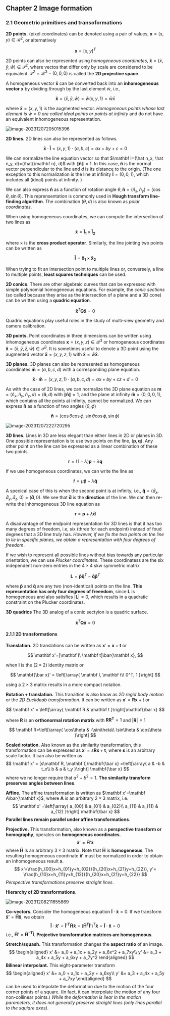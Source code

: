 ## Chapter 2 Image formation

###  2.1 Geometric primitives and transoformations

**2D points.** (pixel coordinates) can be denoted using a pair of values, $\mathbf x=(x, y)\in\mathcal R^2$, or alternatively

$$
\mathbf x = [x, y]^T
$$

2D points can also be represented using *homogeneous coordinates*, $\mathbf{\tilde x} = (\bar x, \bar y, \bar w) \in \mathcal P^2$, where vectos that differ only by scale are considered to be equivalent. $\mathcal P^2=\mathcal R^3 - (0, 0, 0)$ is called the **2D projective space**.

A homogeneous vector $\mathbf{\tilde x}$ can be converted back into an **inhomogeneous vector** $\mathbf x$ by dividing through by the last element $\bar w$, i.e., 

$$
\mathbf{\tilde x} = (\bar x, \bar y, \bar w)=\bar w(x, y, 1)=\bar w\bar x
$$

where $\mathbf {\bar x}=(x, y, 1)$ is the augmented vector. *Homogeneous points whose last element is $\bar w=0$ are called ideal points or points at infinity* and do not have an equivalent inhomogeneous representation.

![image-20231207205015396](https://qiniu.lianghao.work/image-20231207205015396.png)

**2D lines.** 2D lines can also be represented as follows.

$$
\mathbf {\bar x}\cdot \mathbf{\tilde I}=(x, y, 1)\cdot (a, b, c) = ax+by+c=0
$$

We can normalize the line equation vector so that $\mathbf I=(\hat n_x, \hat n_y, d)=(\hat{\mathbf n}, d)$ with $\|\mathbf{\hat n}\|=1$. In this case, $\mathbf {\hat n}$ is the normal vector perpendicular to the line and $d$ is its distance to the origin. (The one exception to this normalization is the line at infinity $\mathbf {\tilde I}=(0, 0, 1)$, which includes all (ideal) points at infinity. )

We can also express $\mathbf {\hat n}$ as a function of rotation angle $\theta, \mathbf{\hat n}=(\hat n_x, \hat n_y)=(\cos\theta,\sin\theta)$. This reprensentation is commonly used in **Hough transform line-finding algorithm**. The combination $(\theta, d)$ is also known as *polar coordinates*.

When using homogeneous coordinates, we can compute the intersection of two lines as 

$$
\mathbf{\tilde x} = \mathbf{\tilde I_1}\times \mathbf{\tilde I_2}
$$

where $\times$ is the **cross product operator**. Similarly, the line jointing two points can be written as 

$$
\mathbf{\tilde I} =\mathbf {\tilde x_1}\times \mathbf {\tilde x_2}
$$

 When trying to fit an intersection point to multiple lines or, conversely, a line to multiple points, **least squares techniques** can be used.

**2D conics.** There are other algebraic curves that can be expressed with simple polynomial homogeneous equations. For example, the *conic sections* (so called because they arise as the intersection of a plane and a 3D cone) can be written using a **quadric equation**.

$$
\mathbf{\tilde x}^T \mathbf Q\mathbf{\tilde x}=0
$$

Quadric equations play useful roles in the study of multi-view geometry and camera calibration.

**3D points.** Point coordinates in three dimensions can be written using inhomogeneous coordinates $\mathbf x=(x,y,z)\in \mathcal R^3$ or homogeneous coordinates $\mathbf{\tilde x}=(\bar x, \bar y,\bar z, \bar w) \in \mathcal P^3$.  It is sometimes useful to denote a 3D point using the augmented vector $\mathbf{\bar x}=(x, y, z, 1)$ with $\mathbf{\tilde x}=\bar w\mathbf{\bar x}$. 

**3D planes.** 3D planes can also be represented as homogeneous coordinates $\mathbf{\tilde m}=(a, b, c, d)$ with a corresponding plane equation.

$$
\mathbf{\tilde x}\cdot \mathbf{\tilde m}=(x,y,z,1)\cdot(a, b, c, d)=ax+by+cz+d=0
$$

As with the case of 2D lines, we can normalize the 3D plane equation as $\mathbf m=(\hat n_x, \hat n_y, \hat n_z, d)=(\mathbf{\hat n}, d)$ with $\|\mathbf{\hat n}\|=1$, and the plane at infinity $\mathbf{\tilde m}=(0, 0, 0, 1)$, which contains all the points at infinity, cannot be normalized. We can express $\mathbf{\hat n}$ as a function of two angles $(\theta,\phi)$

$$
\mathbf{\hat n}=(\cos\theta\cos\phi,\sin\theta\cos\phi,\sin\phi)
$$

![image-20231207222720295](https://qiniu.lianghao.work/image-20231207222720295.png)

**3D lines**. Lines in 3D are less elegant than either lines in 2D or planes in 3D. One possible representation is to use two points on the line, $(\mathbf p,\mathbf q)$. Any other point on the line can be expressed as a linear combination of these two points. 

$$
\mathbf r = (1-\lambda)\mathbf p + \lambda \mathbf q
$$

If we use homogeneous coordinates, we can write the line as 

$$
\mathbf{\tilde r} = \mu\mathbf{\tilde p} +\lambda \mathbf{\tilde q}
$$

A specical case of this is when the second point is at infinity, i.e., $\mathbf {\tilde q}=(\hat d_x, \hat d_y, \hat d_z, 0)=(\mathbf{\hat d}, 0)$. We see that $\mathbf{\hat d}$ is the **direction** of the line. We can then re-write the inhomogeneous 3D line equation as 

$$
\mathbf r = \mathbf p + \lambda \mathbf{\hat d}
$$

A disadvantage of the endpoint representation for 3D lines is that it has too many degrees of freedom, i.e, six (three for each endpoint) instead of foud degrees that a 3D line truly has. *However, if we fix the two points on the line to lie in specific planes, we obtain a representation with four degrees of freedom*. 

If we wish to represent all possible lines without bias towards any particular orientation, we can use *Plucker coordinates*. These coordinatess are the six independent non-zero entries in the $4\times 4$ skw symmetric matrix

$$
\mathbf L = \mathbf{\tilde p}\mathbf{\tilde q}^T - \mathbf{\tilde q}\mathbf{\tilde p}^T 
$$

where $\mathbf{\tilde p}$ and $\mathbf{\tilde q}$ are any two (non-identical) points on the line. **This representation has only four degrees of freeedom**, since $\mathbf L$ is homogeneous and also satisfies $|\mathbf L|=0$, which results in a quadratic constraint on the Plucker coordinates.

**3D quadrics** The 3D analog of a conic sectyion is a quadric surface.

$$
\mathbf{\bar x}^T\mathbf Q\mathbf{\bar x}=0
$$

#### 2.1.1 2D transformations

**Translation.** 2D translations can be written as $\mathbf x'=\mathbf x + \mathbf t$ or

$$
\mathbf x'=[\mathbf I\ \mathbf t]\bar{\mathbf x},
$$

when $\mathbf I$ is the ($2\times 2$) identity matrix or

$$
\mathbf{\bar x}’ = \left[\array{
\mathbf I, \mathbf t\\
0^T, 1
}\right]
$$

using a $2\times 3$ matrix results in a more compact notation.

**Rotation + translation.** This tranaltion is also know as *2D regid body motion* or the *2D Euclideab transformation*. It can be written as $\mathbf x'=\mathbf R\mathbf x+t$ or

$$
\mathbf x' = \left[\array{
\mathbf R & \mathbf t
}\right]\mathbf{\bar x}
$$

where $\mathbf R$ is an **orthonormal rotation matrix** with $\mathbf {RR^T}=1$ and $|\mathbf R|=1$

$$
\mathbf R=\left[\array{
\cos\theta & -\sin\theta\\
\sin\theta &  \cos\theta
}\right]
$$

**Scaled rotation.** Also known as the similarity transformation, this transformation can be expressed as $\mathbf x'=s\mathbf R\mathbf x+\mathbf t$, where $\mathbf s$ is an arbitrary scale factor. It can also be written as 
$$
\mathbf x' = [s\mathbf R, \mathbf t]\mathbf{\bar x} =\left[\array{
a & -b & t_x\\
b & a & t_y
}\right] \mathbf{\bar x}
$$
where we no longer require that $a^2+b^2=1$. **The similarity transform preserves angles between lines**.

**Affine.** The affine transformation is written as $\mathbf x'=\mathbf A\bar{\mathbf x}$, where $\mathbf A$ is an arbitrary $2\times 3$ matrix, i.e.
$$
\mathbf x' =\left[\array{
a_{00} & a_{01} & a_{02}\\
a_{11} & a_{11} & a_{12}
}\right] \mathbf{\bar x}
$$
**Parallel lines remain parallel under affine transformations**.

**Projective.** This transformation, also known as a **perspective transform or homography**, operates on **homogeneous coordinates**.
$$
\mathbf{\tilde x'}=\mathbf{\tilde H'}\mathbf{\tilde x}
$$
where $\mathbf{\tilde H}$ is an arbitrary $3\times 3$ matrix. Note that $\mathbf{\tilde H}$ is **homogeneous**. The resulting homogeneous coordinate $\mathbf{\tilde x'}$ must be normalized in order to obtain an inhomogeneous result $\mathbf x$. 
$$
x'=\frac{h_{00}x+h_{01}y+h_{02}}{h_{20}x+h_{21}y+h_{22}}, y'= \frac{h_{10}x+h_{11}y+h_{12}}{h_{20}x+h_{21}y+h_{22}}
$$
*Perspective transformations preserve straight lines*.

**Hierarchy of 2D transformations.** 

![image-20231208211655869](https://qiniu.lianghao.work/image-20231208211655869.png)

**Co-vectors.** Consider the homogeneous equation $\mathbf{\tilde I}\cdot \mathbf{\tilde x}=0$. If we transform $\mathbf{\tilde x'}=\mathbf{\tilde H}\mathbf{\tilde x}$, we obtain
$$
\mathbf{\tilde I}\cdot \mathbf{\tilde x'}=\mathbf{\tilde I'^T}\mathbf{\tilde H}\mathbf{\tilde x} = (\mathbf{\tilde H^T\mathbf{\tilde I'}})^T\mathbf{\tilde x} = \mathbf{\tilde I}\cdot \mathbf{\tilde x}=0
$$
i.e., $\mathbf{\tilde H}’ = \mathbf{\tilde H^{-T}}\mathbf{\tilde I}$. **Projective transformation matrices are homogeneous**.

**Stretch/squash.** This transformation changes the **aspect ratio** of an image.
$$
\begin{aligned}
x' &= a_0 + a_1x + a_2y + a_6x^2 + a_7xy\\
y' &= a_3 + a_4x + a_5y + a_6xy + a_7y^2
\end{aligned}
$$
**Bilinear interpolant.** This eight-parameter transform
$$
\begin{aligned}
x' &= a_0 + a_1x + a_2y + a_6xy\\
y' &= a_3 + a_4x + a_5y + a_7xy
\end{aligned}
$$
can be used to intepolate the deformation due to the motion of the four corner points of a square. (In fact, it can interpolate the motion of any four non-collinear points.) *While the deformation is liear in the motion parameters, it does not generally preserve straight lines (only lines parallel to the squiare axes)*.

